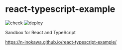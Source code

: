 # react-typescript-example

![check](https://github.com/n-inokawa/react-typescript-example/workflows/check/badge.svg) ![deploy](https://github.com/n-inokawa/react-typescript-example/workflows/deploy/badge.svg)

Sandbox for React and TypeScript

https://n-inokawa.github.io/react-typescript-example/
